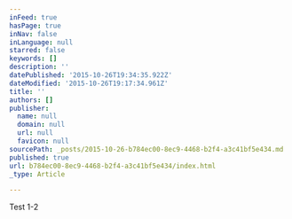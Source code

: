 ```yaml
---
inFeed: true
hasPage: true
inNav: false
inLanguage: null
starred: false
keywords: []
description: ''
datePublished: '2015-10-26T19:34:35.922Z'
dateModified: '2015-10-26T19:17:34.961Z'
title: ''
authors: []
publisher:
  name: null
  domain: null
  url: null
  favicon: null
sourcePath: _posts/2015-10-26-b784ec00-8ec9-4468-b2f4-a3c41bf5e434.md
published: true
url: b784ec00-8ec9-4468-b2f4-a3c41bf5e434/index.html
_type: Article

---
```

Test 1-2